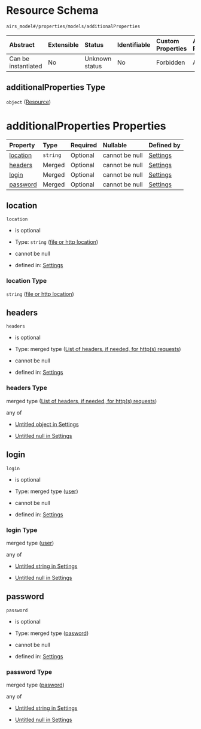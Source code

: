 # Resource Schema

```txt
airs_model#/properties/models/additionalProperties
```



| Abstract            | Extensible | Status         | Identifiable | Custom Properties | Additional Properties | Access Restrictions | Defined In                                                                   |
| :------------------ | :--------- | :------------- | :----------- | :---------------- | :-------------------- | :------------------ | :--------------------------------------------------------------------------- |
| Can be instantiated | No         | Unknown status | No           | Forbidden         | Allowed               | none                | [model.schema.json\*](../../../out/model.schema.json "open original schema") |

## additionalProperties Type

`object` ([Resource](model-defs-resource.md))

# additionalProperties Properties

| Property              | Type     | Required | Nullable       | Defined by                                                                                                                                 |
| :-------------------- | :------- | :------- | :------------- | :----------------------------------------------------------------------------------------------------------------------------------------- |
| [location](#location) | `string` | Optional | cannot be null | [Settings](model-defs-resource-properties-file-or-http-location.md "airs_model#/$defs/Resource/properties/location")                       |
| [headers](#headers)   | Merged   | Optional | cannot be null | [Settings](model-defs-resource-properties-list-of-headers-if-needed-for-https-requests.md "airs_model#/$defs/Resource/properties/headers") |
| [login](#login)       | Merged   | Optional | cannot be null | [Settings](model-defs-resource-properties-user.md "airs_model#/$defs/Resource/properties/login")                                           |
| [password](#password) | Merged   | Optional | cannot be null | [Settings](model-defs-resource-properties-pasword.md "airs_model#/$defs/Resource/properties/password")                                     |

## location



`location`

*   is optional

*   Type: `string` ([file or http location](model-defs-resource-properties-file-or-http-location.md))

*   cannot be null

*   defined in: [Settings](model-defs-resource-properties-file-or-http-location.md "airs_model#/$defs/Resource/properties/location")

### location Type

`string` ([file or http location](model-defs-resource-properties-file-or-http-location.md))

## headers



`headers`

*   is optional

*   Type: merged type ([List of headers, if needed, for http(s) requests](model-defs-resource-properties-list-of-headers-if-needed-for-https-requests.md))

*   cannot be null

*   defined in: [Settings](model-defs-resource-properties-list-of-headers-if-needed-for-https-requests.md "airs_model#/$defs/Resource/properties/headers")

### headers Type

merged type ([List of headers, if needed, for http(s) requests](model-defs-resource-properties-list-of-headers-if-needed-for-https-requests.md))

any of

*   [Untitled object in Settings](model-defs-resource-properties-list-of-headers-if-needed-for-https-requests-anyof-0.md "check type definition")

*   [Untitled null in Settings](model-defs-resource-properties-list-of-headers-if-needed-for-https-requests-anyof-1.md "check type definition")

## login



`login`

*   is optional

*   Type: merged type ([user](model-defs-resource-properties-user.md))

*   cannot be null

*   defined in: [Settings](model-defs-resource-properties-user.md "airs_model#/$defs/Resource/properties/login")

### login Type

merged type ([user](model-defs-resource-properties-user.md))

any of

*   [Untitled string in Settings](model-defs-resource-properties-user-anyof-0.md "check type definition")

*   [Untitled null in Settings](model-defs-resource-properties-user-anyof-1.md "check type definition")

## password



`password`

*   is optional

*   Type: merged type ([pasword](model-defs-resource-properties-pasword.md))

*   cannot be null

*   defined in: [Settings](model-defs-resource-properties-pasword.md "airs_model#/$defs/Resource/properties/password")

### password Type

merged type ([pasword](model-defs-resource-properties-pasword.md))

any of

*   [Untitled string in Settings](model-defs-resource-properties-pasword-anyof-0.md "check type definition")

*   [Untitled null in Settings](model-defs-resource-properties-pasword-anyof-1.md "check type definition")
